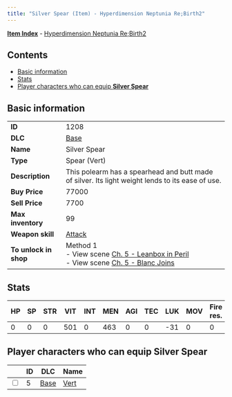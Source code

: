 ```yaml
---
title: "Silver Spear (Item) - Hyperdimension Neptunia Re;Birth2"
---
```


[**Item Index**](/neptunia/rb2/item/index.html) - [Hyperdimension Neptunia Re;Birth2](/neptunia/rb2)

## Contents

- [Basic information](#basic-information)
- [Stats](#stats)
- [Player characters who can equip **Silver Spear**](#player-characters-who-can-equip-silver-spear)

## Basic information

|   |   |
| -- | -- |
| **ID** | 1208 |
| **DLC** | [Base](/neptunia/rb2/dlc/0-base.html) |
| **Name** | Silver Spear |
| **Type** | Spear (Vert) |
| **Description** | This polearm has a spearhead and butt made of silver. Its light weight lends to its ease of use. |
| **Buy Price** | 77000 |
| **Sell Price** | 7700 |
| **Max inventory** | 99 |
| **Weapon skill** | [Attack](/neptunia/rb2/skill/0-1201-attack.html) |
| **To unlock in shop** | Method 1<br />- View scene [Ch. 5 - Leanbox in Peril](/neptunia/rb2/scene/0-366-ch-5-leanbox-in-peril.html)<br />- View scene [Ch. 5 - Blanc Joins](/neptunia/rb2/scene/0-378-ch-5-blanc-joins.html) |

## Stats

| HP | SP | STR | VIT | INT | MEN | AGI | TEC | LUK | MOV | Fire res. | Ice res. | Wind res. | Lightning res. |
| -- | -- | --- | --- | --- | --- | --- | --- | --- | --- | --------- | -------- | --------- | -------------- |
| 0 | 0 | 0 | 501 | 0 | 463 | 0 | 0 | -31 | 0 | 0 | 0 | 0 | 0 |

## Player characters who can equip **Silver Spear**

|    | ID | DLC | Name |
| -- | -- | --- | ---- |
| <input type="checkbox" id="rb2-player-0-5" class="trackbox" /> | 5 | [Base](/neptunia/rb2/dlc/0-base.html) | [Vert](/neptunia/rb2/player/0-5-vert.html) |